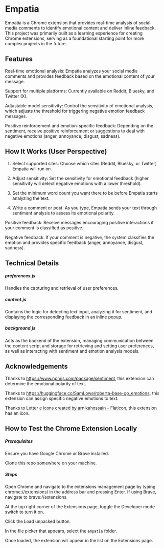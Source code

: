 # Empatia

Empatia is a Chrome extension that provides real-time analysis of social media comments to identify emotional content and deliver inline feedback. This project was primarily built as a learning experience for creating Chrome extensions, serving as a foundational starting point for more complex projects in the future.

## Features

Real-time emotional analysis: Empatia analyzes your social media comments and provides feedback based on the emotional content of your message.

Support for multiple platforms: Currently available on Reddit, Bluesky, and Twitter (X).

Adjustable model sensitivity: Control the sensitivity of emotional analysis, which adjusts the threshold for triggering negative emotion feedback messages.

Positive reinforcement and emotion-specific feedback: Depending on the sentiment, receive positive reinforcement or suggestions to deal with negative emotions (anger, annoyance, disgust, sadness).

## How It Works (User Perspective)

1. Select supported sites: Choose which sites (Reddit, Bluesky, or Twitter) Empatia will run on.

2. Adjust sensitivity: Set the sensitivity for emotional feedback (higher sensitivity will detect negative emotions with a lower threshold).

3. Set the minimum word count you want there to be before Empatia starts analyzing the text. 

3. Write a comment or post: As you type, Empatia sends your text through sentiment analysis to assess its emotional polarity.

Positive feedback: Receive messages encouraging positive interactions if your comment is classified as positive.

Negative feedback: If your comment is negative, the system classifies the emotion and provides specific feedback (anger, annoyance, disgust, sadness).

## Technical Details

##### preferences.js

Handles the capturing and retrieval of user preferences.  

##### content.js

Contains the logic for detecting text input, analyzing it for sentiment, and displaying the corresponding feedback in an inline popup.

##### background.js

Acts as the backend of the extension, managing communication between the content script and storage for retrieving and setting user preferences, as well as interacting with sentiment and emotion analysis models.

## Acknowledgements

Thanks to https://www.npmjs.com/package/sentiment, this extension can determine the emotional polarity of text.

Thanks to https://huggingface.co/SamLowe/roberta-base-go_emotions, this extension  can assign specific negative emotions to text.

Thanks to <a href="https://www.flaticon.com/free-icons/letter-e" title="letter e icons">Letter e icons created by arnikahossain - Flaticon</a>, this extension has an icon. 

## How to Test the Chrome Extension Locally

##### Prerequisites

Ensure you have Google Chrome or Brave installed.

Clone this repo somewhere on your machine. 

##### Steps

Open Chrome and navigate to the extensions management page by typing chrome://extensions/ in the address bar and pressing Enter. If using Brave, navigate to brave://extensions. 

At the top right corner of the Extensions page, toggle the Developer mode switch to turn it on.

Click the Load unpacked button.

In the file picker that appears, select the `empatia` folder. 

Once loaded, the extension will appear in the list on the Extensions page.


